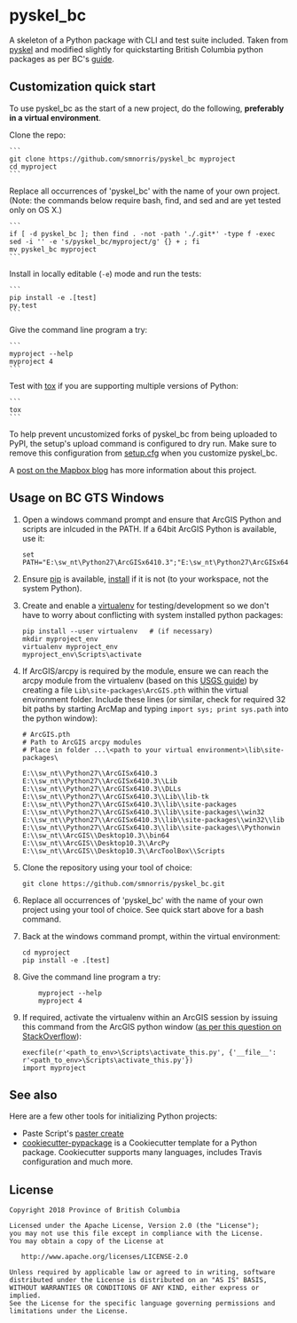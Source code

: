 # pyskel_bc

A skeleton of a Python package with CLI and test suite included. Taken from
[pyskel](https://github.com/mapbox/pyskel) and modified slightly for quickstarting British Columbia python packages as per BC's [guide](https://github.com/bcgov/BC-Policy-Framework-For-GitHub/tree/master/BC-Gov-Org-HowTo).


## Customization quick start

To use pyskel_bc as the start of a new project, do the following, **preferably in a virtual environment**.  

Clone the repo:

    ```
    git clone https://github.com/smnorris/pyskel_bc myproject
    cd myproject
    ```

Replace all occurrences of 'pyskel_bc' with the name of your own project.
(Note: the commands below require bash, find, and sed and are yet tested only on OS X.)

    ```
    if [ -d pyskel_bc ]; then find . -not -path './.git*' -type f -exec sed -i '' -e 's/pyskel_bc/myproject/g' {} + ; fi
    mv pyskel_bc myproject
    ```

Install in locally editable (``-e``) mode and run the tests:

    ```
    pip install -e .[test]
    py.test
    ```

Give the command line program a try:

    ```
    myproject --help
    myproject 4
    ```

Test with [tox](https://tox.readthedocs.io/en/latest/) if you are supporting multiple versions of Python:

    ```
    tox
    ```

To help prevent uncustomized forks of pyskel_bc from being uploaded to PyPI,
the setup's upload command is configured to dry run. Make sure to remove this
configuration from
[setup.cfg](https://docs.python.org/2/install/index.html#inst-config-syntax)
when you customize pyskel_bc.

A [post on the Mapbox blog](https://www.mapbox.com/blog/pyskel) has more
information about this project.


## Usage on BC GTS Windows 

1. Open a windows command prompt and ensure that ArcGIS Python and scripts are inlcuded in the PATH. If a 64bit ArcGIS Python is available, use it:  

    ```
    set PATH="E:\sw_nt\Python27\ArcGISx6410.3";"E:\sw_nt\Python27\ArcGISx6410.3\Scripts";%PATH%
    ```

2. Ensure [pip](https://pypi.python.org/pypi/pip) is available, [install](https://pip.pypa.io/en/stable/installing/) if it is not (to your workspace, not the system Python).

3. Create and enable a [virtualenv](https://virtualenv.pypa.io/en/stable) for testing/development so we don't have to worry about conflicting with system installed python packages:

    ```
    pip install --user virtualenv   # (if necessary)  
    mkdir myproject_env
    virtualenv myproject_env
    myproject_env\Scripts\activate
    ```

4. If ArcGIS/arcpy is required by the module, ensure we can reach the arcpy module from the virtualenv (based on this [USGS guide](https://my.usgs.gov/confluence/display/cdi/Calling+arcpy+from+an+external+virtual+Python+environment)) by creating a file `Lib\site-packages\ArcGIS.pth` within the virtual environment folder. Include these lines (or similar, check for required 32 bit paths by starting ArcMap and typing `import sys; print sys.path` into the python window):

    ```
    # ArcGIS.pth
    # Path to ArcGIS arcpy modules
    # Place in folder ...\<path to your virtual environment>\lib\site-packages\
            
    E:\\sw_nt\\Python27\\ArcGISx6410.3
    E:\\sw_nt\\Python27\\ArcGISx6410.3\\Lib
    E:\\sw_nt\\Python27\\ArcGISx6410.3\\DLLs
    E:\\sw_nt\\Python27\\ArcGISx6410.3\\Lib\\lib-tk
    E:\\sw_nt\\Python27\\ArcGISx6410.3\\lib\\site-packages
    E:\\sw_nt\\Python27\\ArcGISx6410.3\\lib\\site-packages\\win32
    E:\\sw_nt\\Python27\\ArcGISx6410.3\\lib\\site-packages\\win32\\lib
    E:\\sw_nt\\Python27\\ArcGISx6410.3\\lib\\site-packages\\Pythonwin
    E:\\sw_nt\\ArcGIS\\Desktop10.3\\bin64
    E:\\sw_nt\\ArcGIS\\Desktop10.3\\ArcPy
    E:\\sw_nt\\ArcGIS\\Desktop10.3\\ArcToolBox\\Scripts

    ```

5. Clone the repository using your tool of choice: 

    `git clone https://github.com/smnorris/pyskel_bc.git` 

6. Replace all occurrences of 'pyskel_bc' with the name of your own project using your tool of choice. See quick start above for a bash command.

7. Back at the windows command prompt, within the virtual environment:
    ```
    cd myproject
    pip install -e .[test]
    ```

8. Give the command line program a try:

    ```
        myproject --help
        myproject 4
    ```

9. If required, activate the virtualenv within an ArcGIS session by issuing this command from the ArcGIS python window ([as per this question on StackOverflow](https://gis.stackexchange.com/questions/7333/running-arcgis-10-0-under-virtualenv)):
    ```
    execfile(r'<path_to_env>\Scripts\activate_this.py', {'__file__': r'<path_to_env>\Scripts\activate_this.py'})
    import myproject
    ```


## See also

Here are a few other tools for initializing Python projects:

- Paste Script's [paster create](http://pythonpaste.org/script/#paster-create) 
- [cookiecutter-pypackage](https://github.com/audreyr/cookiecutter-pypackage) is
a Cookiecutter template for a Python package. Cookiecutter supports many languages, includes Travis configuration and much more.


## License

    Copyright 2018 Province of British Columbia

    Licensed under the Apache License, Version 2.0 (the "License");
    you may not use this file except in compliance with the License.
    You may obtain a copy of the License at 

       http://www.apache.org/licenses/LICENSE-2.0

    Unless required by applicable law or agreed to in writing, software
    distributed under the License is distributed on an "AS IS" BASIS,
    WITHOUT WARRANTIES OR CONDITIONS OF ANY KIND, either express or implied.
    See the License for the specific language governing permissions and
    limitations under the License.
